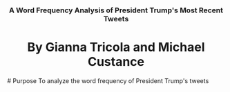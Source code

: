 **<h3><center>A Word Frequency Analysis of President Trump's Most Recent Tweets</center></h3>**

<h1><center>By Gianna Tricola and Michael Custance</center></h1>
# Purpose 
  To analyze the word frequency of President Trump's tweets
